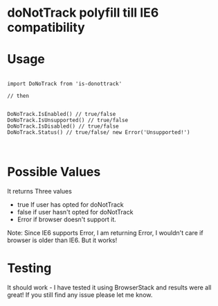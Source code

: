 # doNotTrack polyfill till IE6 compatibility

# Usage 

```

import DoNoTrack from 'is-donottrack'

// then 


DoNoTrack.IsEnabled() // true/false
DoNoTrack.IsUnsupported() // true/false
DoNoTrack.IsDisabled() // true/false
DoNoTrack.Status() // true/false/ new Error('Unsupported!')



```

# Possible Values 

It returns Three values 

- true If user has opted for doNotTrack 
- false if user hasn't opted for doNotTrack 
- Error if browser doesn't support it. 

Note: Since IE6 supports Error, I am returning Error, I wouldn't care if browser is older than IE6. But it works! 




# Testing

It should work - I have tested it using BrowserStack and results were all great! If you still find any issue please let me know.
